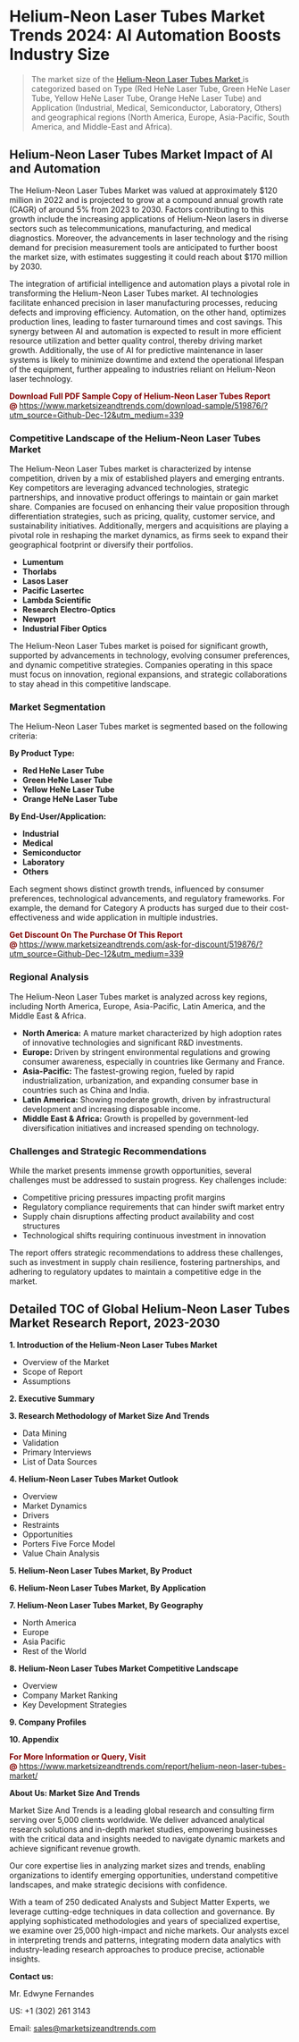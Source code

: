 <H1>Helium-Neon Laser Tubes Market Trends 2024: AI Automation Boosts Industry Size</H1><blockquote><p>The market size of the <a href="https://www.marketsizeandtrends.com/download-sample/519876/?utm_source=Github-Dec-12&amp;utm_medium=339" target="_blank">Helium-Neon Laser Tubes Market </a>is categorized based on Type (Red HeNe Laser Tube, Green HeNe Laser Tube, Yellow HeNe Laser Tube, Orange HeNe Laser Tube) and Application (Industrial, Medical, Semiconductor, Laboratory, Others) and geographical regions (North America, Europe, Asia-Pacific, South America, and Middle-East and Africa).</p></blockquote><p><h2>Helium-Neon Laser Tubes Market Impact of AI and Automation</h2><p>The Helium-Neon Laser Tubes Market was valued at approximately $120 million in 2022 and is projected to grow at a compound annual growth rate (CAGR) of around 5% from 2023 to 2030. Factors contributing to this growth include the increasing applications of Helium-Neon lasers in diverse sectors such as telecommunications, manufacturing, and medical diagnostics. Moreover, the advancements in laser technology and the rising demand for precision measurement tools are anticipated to further boost the market size, with estimates suggesting it could reach about $170 million by 2030.</p><p>The integration of artificial intelligence and automation plays a pivotal role in transforming the Helium-Neon Laser Tubes market. AI technologies facilitate enhanced precision in laser manufacturing processes, reducing defects and improving efficiency. Automation, on the other hand, optimizes production lines, leading to faster turnaround times and cost savings. This synergy between AI and automation is expected to result in more efficient resource utilization and better quality control, thereby driving market growth. Additionally, the use of AI for predictive maintenance in laser systems is likely to minimize downtime and extend the operational lifespan of the equipment, further appealing to industries reliant on Helium-Neon laser technology.</p></p><p><strong><span style="color: #800000;">Download Full PDF Sample Copy of Helium-Neon Laser Tubes Report @</span>&nbsp;</strong><a href="https://www.marketsizeandtrends.com/download-sample/519876/?utm_source=Github-Dec-12&amp;utm_medium=339">https://www.marketsizeandtrends.com/download-sample/519876/?utm_source=Github-Dec-12&amp;utm_medium=339</a></p><h3>Competitive Landscape of the Helium-Neon Laser Tubes Market</h3><p>The Helium-Neon Laser Tubes market is characterized by intense competition, driven by a mix of established players and emerging entrants. Key competitors are leveraging advanced technologies, strategic partnerships, and innovative product offerings to maintain or gain market share. Companies are focused on enhancing their value proposition through differentiation strategies, such as pricing, quality, customer service, and sustainability initiatives. Additionally, mergers and acquisitions are playing a pivotal role in reshaping the market dynamics, as firms seek to expand their geographical footprint or diversify their portfolios.</p><p><strong><p><ul><li>Lumentum </li><li> Thorlabs </li><li> Lasos Laser </li><li> Pacific Lasertec </li><li> Lambda Scientific </li><li> Research Electro-Optics </li><li> Newport </li><li> Industrial Fiber Optics</p></li></ul></p></strong></p><p>The Helium-Neon Laser Tubes market is poised for significant growth, supported by advancements in technology, evolving consumer preferences, and dynamic competitive strategies. Companies operating in this space must focus on innovation, regional expansions, and strategic collaborations to stay ahead in this competitive landscape.</p><h3>Market Segmentation</h3><p>The Helium-Neon Laser Tubes market is segmented based on the following criteria:</p><p><strong>By Product Type:</strong></p><p><strong><p><ul><li>Red HeNe Laser Tube </li><li> Green HeNe Laser Tube </li><li> Yellow HeNe Laser Tube </li><li> Orange HeNe Laser Tube</p></li></ul></p></strong></p><p><strong>By End-User/Application:</strong></p><p><strong><p><ul><li>Industrial </li><li> Medical </li><li> Semiconductor </li><li> Laboratory </li><li> Others</p></li></ul></p></strong></p><p>Each segment shows distinct growth trends, influenced by consumer preferences, technological advancements, and regulatory frameworks. For example, the demand for Category A products has surged due to their cost-effectiveness and wide application in multiple industries.</p><p><strong><span style="color: #800000;">Get Discount On The Purchase Of This Report @&nbsp;</span></strong><a href="https://www.marketsizeandtrends.com/ask-for-discount/519876/?utm_source=Github-Dec-12&amp;utm_medium=339">https://www.marketsizeandtrends.com/ask-for-discount/519876/?utm_source=Github-Dec-12&amp;utm_medium=339</a></p><h3>Regional Analysis</h3><p>The Helium-Neon Laser Tubes market is analyzed across key regions, including North America, Europe, Asia-Pacific, Latin America, and the Middle East &amp; Africa.</p><ul><li><strong>North America:</strong> A mature market characterized by high adoption rates of innovative technologies and significant R&amp;D investments.</li><li><strong>Europe:</strong> Driven by stringent environmental regulations and growing consumer awareness, especially in countries like Germany and France.</li><li><strong>Asia-Pacific:</strong> The fastest-growing region, fueled by rapid industrialization, urbanization, and expanding consumer base in countries such as China and India.</li><li><strong>Latin America:</strong> Showing moderate growth, driven by infrastructural development and increasing disposable income.</li><li><strong>Middle East &amp; Africa:</strong> Growth is propelled by government-led diversification initiatives and increased spending on technology.</li></ul><h3>Challenges and Strategic Recommendations</h3><p>While the market presents immense growth opportunities, several challenges must be addressed to sustain progress. Key challenges include:</p><ul><li>Competitive pricing pressures impacting profit margins</li><li>Regulatory compliance requirements that can hinder swift market entry</li><li>Supply chain disruptions affecting product availability and cost structures</li><li>Technological shifts requiring continuous investment in innovation</li></ul><p>The report offers strategic recommendations to address these challenges, such as investment in supply chain resilience, fostering partnerships, and adhering to regulatory updates to maintain a competitive edge in the market.</p><h2>Detailed TOC of Global Helium-Neon Laser Tubes Market Research Report, 2023-2030</h2><p><strong>1. Introduction of the Helium-Neon Laser Tubes Market</strong></p><ul><li>Overview of the Market</li><li>Scope of Report</li><li>Assumptions&nbsp;</li></ul><p><strong>2. Executive Summary</strong></p><p><strong>3. Research Methodology of <strong>Market Size And Trends</strong></strong></p><ul><li>Data Mining</li><li>Validation</li><li>Primary Interviews</li><li>List of Data Sources&nbsp;</li></ul><p><strong>4. Helium-Neon Laser Tubes Market Outlook</strong></p><ul><li>Overview</li><li>Market Dynamics</li><li>Drivers</li><li>Restraints</li><li>Opportunities</li><li>Porters Five Force Model</li><li>Value Chain Analysis&nbsp;</li></ul><p><strong>5. Helium-Neon Laser Tubes Market, By Product</strong></p><p><strong>6. Helium-Neon Laser Tubes Market, By Application</strong></p><p><strong>7. Helium-Neon Laser Tubes Market, By Geography</strong></p><ul><li>North America</li><li>Europe</li><li>Asia Pacific</li><li>Rest of the World&nbsp;</li></ul><p><strong>8. Helium-Neon Laser Tubes Market Competitive Landscape</strong></p><ul><li>Overview</li><li>Company Market Ranking</li><li>Key Development Strategies&nbsp;</li></ul><p><strong>9. Company Profiles</strong></p><p><strong>10. Appendix</strong></p><p><strong><span style="color: #800000;">For More Information or Query, Visit @&nbsp;</span></strong><a href="https://www.marketsizeandtrends.com/report/helium-neon-laser-tubes-market/">https://www.marketsizeandtrends.com/report/helium-neon-laser-tubes-market/</a></p><p></p><p><strong>About Us:&nbsp;Market Size And Trends</strong></p><p>Market Size And Trends&nbsp;is a leading global research and consulting firm serving over 5,000 clients worldwide. We deliver advanced analytical research solutions and in-depth market studies, empowering businesses with the critical data and insights needed to navigate dynamic markets and achieve significant revenue growth.</p><p>Our core expertise lies in analyzing market sizes and trends, enabling organizations to identify emerging opportunities, understand competitive landscapes, and make strategic decisions with confidence.</p><p>With a team of 250 dedicated Analysts and Subject Matter Experts, we leverage cutting-edge techniques in data collection and governance. By applying sophisticated methodologies and years of specialized expertise, we examine over 25,000 high-impact and niche markets. Our analysts excel in interpreting trends and patterns, integrating modern data analytics with industry-leading research approaches to produce precise, actionable insights.</p><p><strong>Contact us:</strong></p><p>Mr. Edwyne Fernandes</p><p>US: +1 (302) 261 3143</p><p>Email: <a href="mailto:sales@marketsizeandtrends.com">sales@marketsizeandtrends.com</a>&nbsp;</p>
